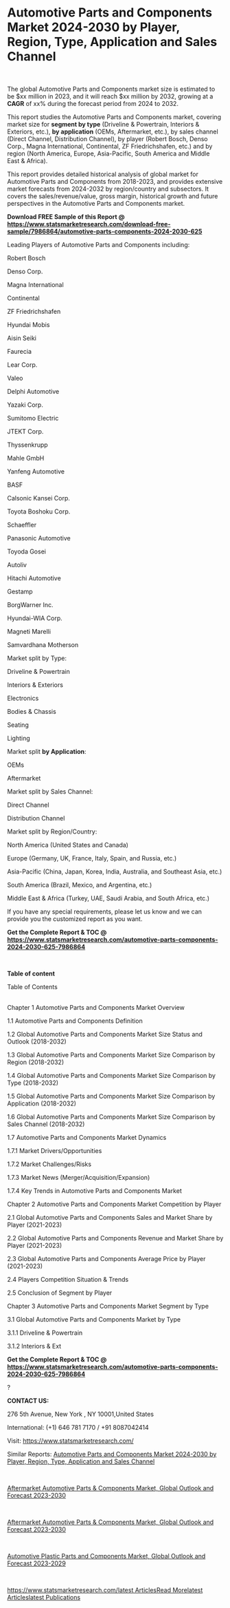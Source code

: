 <h1>Automotive Parts and Components Market 2024-2030 by Player, Region, Type, Application and Sales Channel</h1><br/><p>The global Automotive Parts and Components market size is estimated to be $xx million in 2023, and it will reach $xx million by 2032, growing at a <strong>CAGR</strong> of xx% during the forecast period from 2024 to 2032.</p>
 
 
 
 <p>This report studies the Automotive Parts and Components market, covering market size for <strong>segment by type</strong> (Driveline & Powertrain, Interiors & Exteriors, etc.), <strong>by application</strong> (OEMs, Aftermarket, etc.), by sales channel (Direct Channel, Distribution Channel), by player (Robert Bosch, Denso Corp., Magna International, Continental, ZF Friedrichshafen, etc.) and by region (North America, Europe, Asia-Pacific, South America and Middle East & Africa).</p>
 
 
 
 <p>This report provides detailed historical analysis of global market for Automotive Parts and Components from 2018-2023, and provides extensive market forecasts from 2024-2032 by region/country and subsectors. It covers the sales/revenue/value, gross margin, historical growth and future perspectives in the Automotive Parts and Components market.</p>
 
 
 
 <p><strong>Download FREE Sample of this Report @ <a href="https://www.statsmarketresearch.com/download-free-sample/7986864/automotive-parts-components-2024-2030-625">https://www.statsmarketresearch.com/download-free-sample/7986864/automotive-parts-components-2024-2030-625</a></strong></p>
 
 
 
 <p>Leading Players of Automotive Parts and Components including:</p>
 
 
 
 <p>Robert Bosch</p>
 
 
 
 <p>Denso Corp.</p>
 
 
 
 <p>Magna International</p>
 
 
 
 <p>Continental</p>
 
 
 
 <p>ZF Friedrichshafen</p>
 
 
 
 <p>Hyundai Mobis</p>
 
 
 
 <p>Aisin Seiki</p>
 
 
 
 <p>Faurecia</p>
 
 
 
 <p>Lear Corp.</p>
 
 
 
 <p>Valeo</p>
 
 
 
 <p>Delphi Automotive</p>
 
 
 
 <p>Yazaki Corp.</p>
 
 
 
 <p>Sumitomo Electric</p>
 
 
 
 <p>JTEKT Corp.</p>
 
 
 
 <p>Thyssenkrupp</p>
 
 
 
 <p>Mahle GmbH</p>
 
 
 
 <p>Yanfeng Automotive</p>
 
 
 
 <p>BASF</p>
 
 
 
 <p>Calsonic Kansei Corp.</p>
 
 
 
 <p>Toyota Boshoku Corp.</p>
 
 
 
 <p>Schaeffler</p>
 
 
 
 <p>Panasonic Automotive</p>
 
 
 
 <p>Toyoda Gosei</p>
 
 
 
 <p>Autoliv</p>
 
 
 
 <p>Hitachi Automotive</p>
 
 
 
 <p>Gestamp</p>
 
 
 
 <p>BorgWarner Inc.</p>
 
 
 
 <p>Hyundai-WIA Corp.</p>
 
 
 
 <p>Magneti Marelli</p>
 
 
 
 <p>Samvardhana Motherson</p>
 
 
 
 <p>Market split by Type:</p>
 
 
 
 <p>Driveline & Powertrain</p>
 
 
 
 <p>Interiors & Exteriors</p>
 
 
 
 <p>Electronics</p>
 
 
 
 <p>Bodies & Chassis</p>
 
 
 
 <p>Seating</p>
 
 
 
 <p>Lighting</p>
 
 
 
 <p>Market split <strong>by Application</strong>:</p>
 
 
 
 <p>OEMs</p>
 
 
 
 <p>Aftermarket</p>
 
 
 
 <p>Market split by Sales Channel:</p>
 
 
 
 <p>Direct Channel</p>
 
 
 
 <p>Distribution Channel</p>
 
 
 
 <p>Market split by Region/Country:</p>
 
 
 
 <p>North America (United States and Canada)</p>
 
 
 
 <p>Europe (Germany, UK, France, Italy, Spain, and Russia, etc.)</p>
 
 
 
 <p>Asia-Pacific (China, Japan, Korea, India, Australia, and Southeast Asia, etc.)</p>
 
 
 
 <p>South America (Brazil, Mexico, and Argentina, etc.)</p>
 
 
 
 <p>Middle East & Africa (Turkey, UAE, Saudi Arabia, and South Africa, etc.)</p>
 
 
 
 <p>If you have any special requirements, please let us know and we can provide you the customized report as you want.</p>
 
 
 
 <div><b>Get the Complete Report & TOC @ <a href="https://www.statsmarketresearch.com/automotive-parts-components-2024-2030-625-7986864">https://www.statsmarketresearch.com/automotive-parts-components-2024-2030-625-7986864</a></b></div>
 
 
 
 <p><br />
 
 <b>Table of content</b></p>
 
 
 
 <p>Table of Contents<br />
 
 <br />
 
 Chapter 1 Automotive Parts and Components Market Overview<br />
 
 1.1 Automotive Parts and Components Definition<br />
 
 1.2 Global Automotive Parts and Components Market Size Status and Outlook (2018-2032)<br />
 
 1.3 Global Automotive Parts and Components Market Size Comparison by Region (2018-2032)<br />
 
 1.4 Global Automotive Parts and Components Market Size Comparison by Type (2018-2032)<br />
 
 1.5 Global Automotive Parts and Components Market Size Comparison by Application (2018-2032)<br />
 
 1.6 Global Automotive Parts and Components Market Size Comparison by Sales Channel (2018-2032)<br />
 
 1.7 Automotive Parts and Components Market Dynamics<br />
 
 1.7.1 Market Drivers/Opportunities<br />
 
 1.7.2 Market Challenges/Risks<br />
 
 1.7.3 Market News (Merger/Acquisition/Expansion)<br />
 
 1.7.4 Key Trends in Automotive Parts and Components Market<br />
 
 Chapter 2 Automotive Parts and Components Market Competition by Player<br />
 
 2.1 Global Automotive Parts and Components Sales and Market Share by Player (2021-2023)<br />
 
 2.2 Global Automotive Parts and Components Revenue and Market Share by Player (2021-2023)<br />
 
 2.3 Global Automotive Parts and Components Average Price by Player (2021-2023)<br />
 
 2.4 Players Competition Situation & Trends<br />
 
 2.5 Conclusion of Segment by Player<br />
 
 Chapter 3 Automotive Parts and Components Market Segment by Type<br />
 
 3.1 Global Automotive Parts and Components Market by Type<br />
 
 3.1.1 Driveline & Powertrain<br />
 
 3.1.2 Interiors & Ext</p>
 
 
 
 <div><b>Get the Complete Report & TOC @ <a href="https://www.statsmarketresearch.com/automotive-parts-components-2024-2030-625-7986864">https://www.statsmarketresearch.com/automotive-parts-components-2024-2030-625-7986864</a></b></div>
 
 
 
 <p>? </p>
 
 
 
 <p><b>CONTACT US:</b><br />
 
 276 5th Avenue, New York , NY 10001,United States<br />
 
 International: (+1) 646 781 7170 / +91 8087042414<br />
 
 Visit: <a href="https://www.statsmarketresearch.com/">https://www.statsmarketresearch.com/</a><br />
 
 Similar Reports: <a href="https://www.statsmarketresearch.com/automotive-parts-components-2024-2030-625-7986864">Automotive Parts and Components Market 2024-2030 by Player, Region, Type, Application and Sales Channel</a><br />
 
 <br />
 
 <a href="https://www.statsmarketresearch.com/automotive-parts-components-2024-2030-625-7986864">Aftermarket Automotive Parts & Components Market, Global Outlook and Forecast 2023-2030</a><br />
 
 <br />
 
 <a href="https://www.statsmarketresearch.com/automotive-parts-components-2024-2030-625-7986864">Aftermarket Automotive Parts & Components Market, Global Outlook and Forecast 2023-2030</a><br />
 
 <br />
 
 <a href="https://www.statsmarketresearch.com/automotive-parts-components-2024-2030-625-7986864">Automotive Plastic Parts and Components Market, Global Outlook and Forecast 2023-2029</a><br />
 
 <br />
 
 <a href="https://gyeongbokgung.com">https://www.statsmarketresearch.com/</a><a href="https://hallyeomaritime.com">latest Articles</a><a href="https://jingwansa.com">Read More</a><a href="https://nguoiviet.jp/">latest Articles</a><a href="https://www.intelmarketresearch.com/">latest Publications</a></p>
